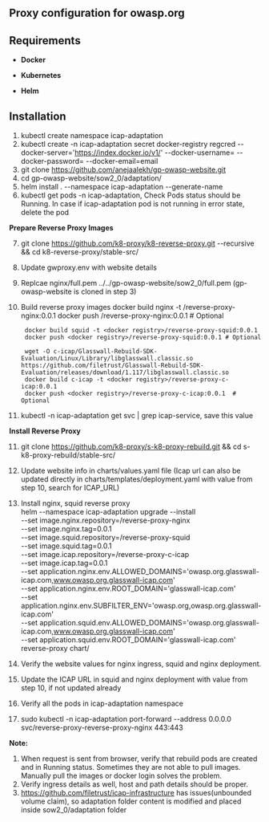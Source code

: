 
## Proxy configuration for owasp.org

## Requirements

- **Docker**

- **Kubernetes**

- **Helm**


## Installation

 1. kubectl create namespace icap-adaptation
 2. kubectl create -n icap-adaptation secret docker-registry regcred --docker-server='https://index.docker.io/v1/' --docker-username=<username> --docker-password=<passwd> --docker-email=email
 3. git clone https://github.com/anejaalekh/gp-owasp-website.git
 4. cd gp-owasp-website/sow2_0/adaptation/
 5. helm install . --namespace icap-adaptation --generate-name
 6. kubectl get pods -n icap-adaptation, Check Pods status should be Running. In case if icap-adaptation pod is not running in error state, delete the pod 
 
 **Prepare Reverse Proxy Images**
 
 7. git clone https://github.com/k8-proxy/k8-reverse-proxy.git --recursive && cd k8-reverse-proxy/stable-src/
 8. Update gwproxy.env with website details
 9. Replcae nginx/full.pem ../../gp-owasp-website/sow2_0/full.pem (gp-owasp-website is cloned in step 3)
 9. Build reverse proxy images
		 docker build nginx -t <docker registry>/reverse-proxy-nginx:0.0.1
		 docker push <docker registry>/reverse-proxy-nginx:0.0.1  # Optional

		 docker build squid -t <docker registry>/reverse-proxy-squid:0.0.1
		 docker push <docker registry>/reverse-proxy-squid:0.0.1 # Optional

		 wget -O c-icap/Glasswall-Rebuild-SDK-Evaluation/Linux/Library/libglasswall.classic.so https://github.com/filetrust/Glasswall-Rebuild-SDK-Evaluation/releases/download/1.117/libglasswall.classic.so
		 docker build c-icap -t <docker registry>/reverse-proxy-c-icap:0.0.1
		 docker push <docker registry>/reverse-proxy-c-icap:0.0.1  # Optional
 10. kubectl -n icap-adaptation get svc | grep icap-service, save this value 
 
 **Install Reverse Proxy**
 
 11. git clone https://github.com/k8-proxy/s-k8-proxy-rebuild.git && cd s-k8-proxy-rebuild/stable-src/
 12. Update website info in charts/values.yaml file (Icap url can also be updated directly in charts/templates/deployment.yaml with value from step 10, search for ICAP_URL) 
 13. Install nginx, squid reverse proxy 	
		helm --namespace icap-adaptation upgrade --install \
	  --set image.nginx.repository=<docker registry>/reverse-proxy-nginx \
	  --set image.nginx.tag=0.0.1 \
	  --set image.squid.repository=<docker registry>/reverse-proxy-squid \
	  --set image.squid.tag=0.0.1 \
	  --set image.icap.repository=<docker registry>/reverse-proxy-c-icap \
	  --set image.icap.tag=0.0.1 \
	  --set application.nginx.env.ALLOWED_DOMAINS='owasp.org.glasswall-icap.com\,www.owasp.org.glasswall-icap.com' \
	  --set application.nginx.env.ROOT_DOMAIN='glasswall-icap.com' \
	  --set application.nginx.env.SUBFILTER_ENV='owasp.org\,owasp.org.glasswall-icap.com' \
	  --set application.squid.env.ALLOWED_DOMAINS='owasp.org.glasswall-icap.com\,www.owasp.org.glasswall-icap.com' \
	  --set application.squid.env.ROOT_DOMAIN='glasswall-icap.com' \
	  reverse-proxy chart/
  
 14. Verify the website values for nginx ingress, squid and nginx deployment.
 15. Update the ICAP URL in squid and nginx deployment with value from step 10, if not updated already 
 16. Verify all the pods in icap-adaptation namespace
 17. sudo kubectl -n icap-adaptation port-forward --address 0.0.0.0 svc/reverse-proxy-reverse-proxy-nginx 443:443
 
 
 **Note:**
 1. When request is sent from browser, verify that rebuild pods are created and in Running status. Sometimes they are not able to pull images. Manually pull the images or docker login solves the problem. 
 2. Verify ingress details as well, host and path details should be proper.
 3. https://github.com/filetrust/icap-infrastructure has issues(unbounded volume claim), so adaptation folder content is modified and placed inside sow2_0/adaptation folder




